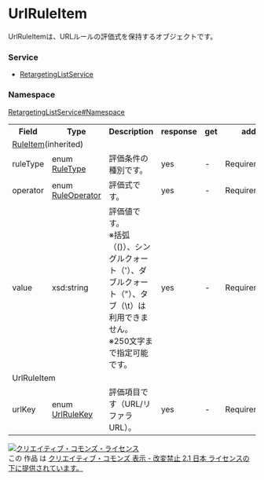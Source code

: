 # UrlRuleItem
UrlRuleItemは、URLルールの評価式を保持するオブジェクトです。

### Service
+ [RetargetingListService](../../services/RetargetingListService.md)

### Namespace
[RetargetingListService#Namespace](../../services/RetargetingListService.md#namespace)

<table>
 <tr>
  <th>Field</th>
  <th>Type</th>
  <th>Description</th>
  <th>response</th>
  <th>get</th>
  <th>add</th>
  <th>set</th>
  <th>remove</th>
 </tr>
 <tr>
  <td colspan="8"><a href="RuleItem.md">RuleItem</a>(inherited)</td>
 </tr>
 <tr>
  <td>ruleType</td>
  <td>enum <a href="RuleType.md">RuleType</a></td>
  <td>評価条件の種別です。</td>
  <td>yes</td>
  <td>-</td>
  <td>Requirement</td>
  <td>Requirement</td>
  <td>-</td>
 </tr>
 <tr>
  <td>operator</td>
  <td>enum <a href="RuleOperator.md">RuleOperator</a></td>
  <td>評価式です。</td>
  <td>yes</td>
  <td>-</td>
  <td>Requirement</td>
  <td>Requirement</td>
  <td>-</td>
 </tr>
 <tr>
  <td>value</td>
  <td>xsd:string</td>
  <td>評価値です。<br>※括弧（()）、シングルクォート（'）、ダブルクォート（"）、タブ（\t）は利用できません。<br>※250文字まで指定可能です。 </td>
  <td>yes</td>
  <td>-</td>
  <td>Requirement</td>
  <td>Requirement</td>
  <td>-</td>
 </tr>
  <tr>
  <td colspan="8">UrlRuleItem</td>
 </tr>
  <tr>
  <td>urlKey</td>
  <td>enum <a href="UrlRuleKey.md">UrlRuleKey</a></td>
  <td>評価項目です（URL/リファラURL）。</td>
  <td>yes</td>
  <td>-</td>
  <td>Requirement</td>
  <td>Requirement</td>
  <td>-</td>
 </tr>
</table>

<a rel="license" href="http://creativecommons.org/licenses/by-nd/2.1/jp/"><img alt="クリエイティブ・コモンズ・ライセンス" style="border-width:0" src="https://i.creativecommons.org/l/by-nd/2.1/jp/88x31.png" /></a><br />この 作品 は <a rel="license" href="http://creativecommons.org/licenses/by-nd/2.1/jp/">クリエイティブ・コモンズ 表示 - 改変禁止 2.1 日本 ライセンスの下に提供されています。</a>

